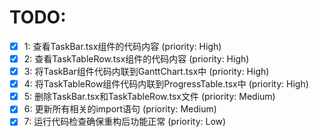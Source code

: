 # TODO:

- [x] 1: 查看TaskBar.tsx组件的代码内容 (priority: High)
- [x] 2: 查看TaskTableRow.tsx组件的代码内容 (priority: High)
- [x] 3: 将TaskBar组件代码内联到GanttChart.tsx中 (priority: High)
- [x] 4: 将TaskTableRow组件代码内联到ProgressTable.tsx中 (priority: High)
- [x] 5: 删除TaskBar.tsx和TaskTableRow.tsx文件 (priority: Medium)
- [x] 6: 更新所有相关的import语句 (priority: Medium)
- [x] 7: 运行代码检查确保重构后功能正常 (priority: Low)

